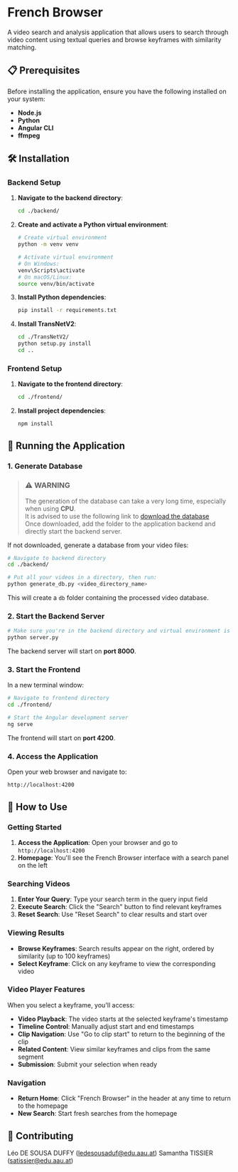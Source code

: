 # French Browser

A video search and analysis application that allows users to search through video content using textual queries and browse keyframes with similarity matching.

## 📋 Prerequisites

Before installing the application, ensure you have the following installed on your system:

- **Node.js**
- **Python**
- **Angular CLI**
- **ffmpeg**

## 🛠️ Installation

### Backend Setup

1. **Navigate to the backend directory**:
   ```bash
   cd ./backend/
   ```

2. **Create and activate a Python virtual environment**:
   ```bash
   # Create virtual environment
   python -m venv venv
   
   # Activate virtual environment
   # On Windows:
   venv\Scripts\activate
   # On macOS/Linux:
   source venv/bin/activate
   ```

3. **Install Python dependencies**:
   ```bash
   pip install -r requirements.txt
   ```

4. **Install TransNetV2**:
   ```bash
   cd ./TransNetV2/
   python setup.py install
   cd ..
   ```

### Frontend Setup

1. **Navigate to the frontend directory**:
   ```bash
   cd ./frontend/
   ```

2. **Install project dependencies**:
   ```bash
   npm install
   ```

## 🚀 Running the Application

### 1. Generate Database

> ### ⚠️ **WARNING**
> The generation of the database can take a very long time, especially when using **CPU**.  
> It is advised to use the following link to [download the database](https://filesender.renater.fr/?s=download&token=8fc3e510-0b0a-4c77-bb3e-ebfacf75726c&lang=en)  
> Once downloaded, add the folder to the application backend and directly start the backend server.

If not downloaded, generate a database from your video files:

```bash
# Navigate to backend directory
cd ./backend/

# Put all your videos in a directory, then run:
python generate_db.py <video_directory_name>
```

This will create a `db` folder containing the processed video database.

### 2. Start the Backend Server

```bash
# Make sure you're in the backend directory and virtual environment is activated
python server.py
```

The backend server will start on **port 8000**.

### 3. Start the Frontend

In a new terminal window:

```bash
# Navigate to frontend directory
cd ./frontend/

# Start the Angular development server
ng serve
```

The frontend will start on **port 4200**.

### 4. Access the Application

Open your web browser and navigate to:
```
http://localhost:4200
```

## 📖 How to Use

### Getting Started

1. **Access the Application**: Open your browser and go to `http://localhost:4200`
2. **Homepage**: You'll see the French Browser interface with a search panel on the left

### Searching Videos

1. **Enter Your Query**: Type your search term in the query input field
2. **Execute Search**: Click the "Search" button to find relevant keyframes
3. **Reset Search**: Use "Reset Search" to clear results and start over

### Viewing Results

- **Browse Keyframes**: Search results appear on the right, ordered by similarity (up to 100 keyframes)
- **Select Keyframe**: Click on any keyframe to view the corresponding video

### Video Player Features

When you select a keyframe, you'll access:

- **Video Playback**: The video starts at the selected keyframe's timestamp
- **Timeline Control**: Manually adjust start and end timestamps
- **Clip Navigation**: Use "Go to clip start" to return to the beginning of the clip
- **Related Content**: View similar keyframes and clips from the same segment
- **Submission**: Submit your selection when ready

### Navigation

- **Return Home**: Click "French Browser" in the header at any time to return to the homepage
- **New Search**: Start fresh searches from the homepage

## 🤝 Contributing

Léo DE SOUSA DUFFY (ledesousaduf@edu.aau.at)
Samantha TISSIER (satissier@edu.aau.at)
